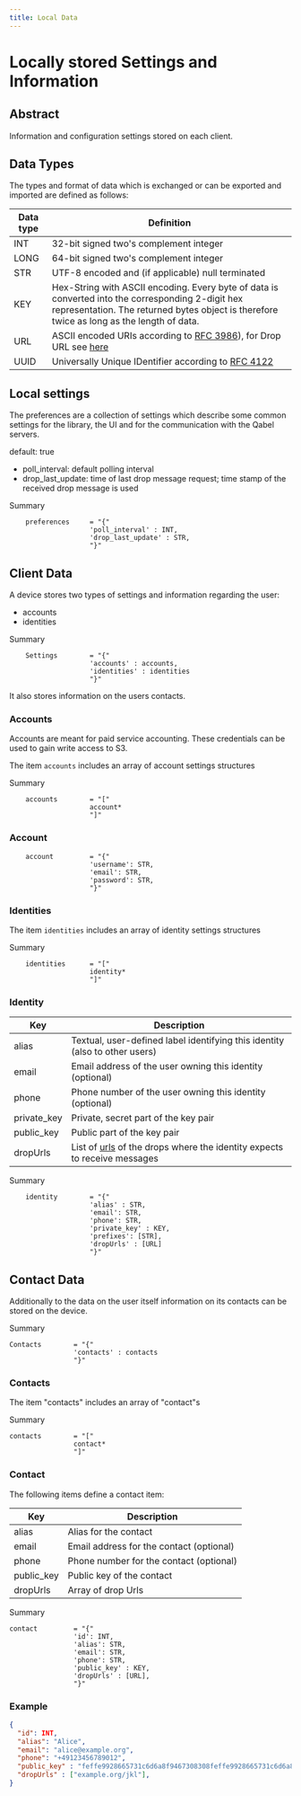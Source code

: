 ```yaml
---
title: Local Data
---
```

# Locally stored Settings and Information

## Abstract
Information and configuration settings stored on each client.

## Data Types
The types and format of data which is exchanged or can be exported and imported are defined as follows:

| Data type | Definition |
| --- | --- |
| INT | 32-bit signed two's complement integer  |
| LONG | 64-bit signed two's complement integer |
| STR | UTF-8 encoded and (if applicable) null terminated|
| KEY | Hex-String with ASCII encoding. Every byte of data is converted into the corresponding 2-digit hex representation. The returned bytes object is therefore twice as long as the length of data.|
| URL | ASCII encoded URIs according to [RFC 3986](http://tools.ietf.org/html/rfc3986)), for Drop URL see [here](../Qabel-Protocol-Drop#url) |
| UUID | Universally Unique IDentifier according to [RFC 4122](http://tools.ietf.org/html/rfc4122) |

## Local settings

The preferences are a collection of settings which describe some common settings
for the library, the UI and for the communication with the Qabel servers.

default: true

* poll_interval: default polling interval
* drop_last_update: time of last drop message request; time stamp of the received drop message is used

Summary

        preferences     = "{"
                        'poll_interval' : INT,
                        'drop_last_update' : STR,
                        "}"

## Client Data

A device stores two types of settings and information regarding the user:

 * accounts
 * identities

Summary

        Settings        = "{"
                        'accounts' : accounts,
                        'identities' : identities
                        "}"

It also stores information on the users contacts.

### Accounts

Accounts are meant for paid service accounting. These credentials can be used to gain write access to S3.

The item `accounts` includes an array of account settings structures

Summary

        accounts        = "["
                        account*
                        "]"


### Account

        account         = "{"
                        'username': STR,
                        'email': STR,
                        'password': STR,
                        "}"


### Identities

The item `identities` includes an array of identity settings structures

Summary

        identities      = "["
                        identity*
                        "]"

### Identity

| Key | Description |
| --- | ----------- |
| alias | Textual, user-defined label identifying this identity (also to other users) |
| email | Email address of the user owning this identity (optional) |
| phone | Phone number of the user owning this identity (optional) |
| private_key | Private, secret part of the key pair |
| public_key | Public part of the key pair |
| dropUrls | List of [urls](../Qabel-Protocol-Drop#url) of the drops where the identity expects to receive messages |


Summary

        identity        = "{"
                        'alias' : STR,
                        'email': STR,
                        'phone': STR,
                        'private_key' : KEY,
                        'prefixes': [STR],
                        'dropUrls' : [URL]
                        "}"

## Contact Data

Additionally to the data on the user itself information on its contacts can be stored on the device.

Summary

    Contacts        = "{"
                    'contacts' : contacts
                    "}"

### Contacts

The item "contacts" includes an array of "contact"s

Summary

    contacts        = "["
                    contact*
                    "]"

### Contact

The following items define a contact item:

| Key | Description |
| --- | ----------- |
| alias | Alias for the contact |
| email | Email address for the contact (optional) |
| phone | Phone number for the contact (optional) |
| public_key | Public key of the contact |
| dropUrls | Array of drop Urls |

Summary

    contact         = "{"
                    'id': INT,
                    'alias': STR,
                    'email': STR,
                    'phone': STR,
                    'public_key' : KEY,
                    'dropUrls' : [URL],
                    "}"

### Example

```json
{
  "id": INT,
  "alias": "Alice",
  "email": "alice@example.org",
  "phone": "+49123456789012",
  "public_key" : "feffe9928665731c6d6a8f9467308308feffe9928665731c6d6a8f9467308308",
  "dropUrls" : ["example.org/jkl"],
}
```
